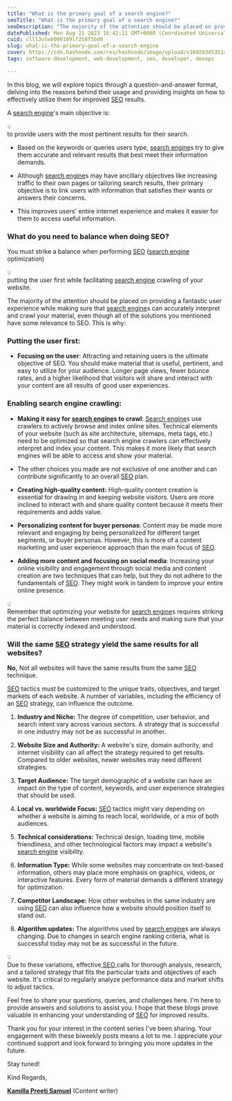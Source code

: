 ```yaml
---
title: "What is the primary goal of a search engine?"
seoTitle: "What is the primary goal of a search engine?"
seoDescription: "The majority of the attention should be placed on providing a fantastic user experience while making sure that search engines can accurately interpret"
datePublished: Mon Aug 21 2023 16:42:11 GMT+0000 (Coordinated Universal Time)
cuid: clll3ulwb000109lf2t8f5bd0
slug: what-is-the-primary-goal-of-a-search-engine
cover: https://cdn.hashnode.com/res/hashnode/image/upload/v1692634535143/496d9f54-811f-4b8b-a216-a163c462e34d.jpeg
tags: software-development, web-development, seo, developer, devops

---
```


In this blog, we will explore topics through a question-and-answer format, delving into the reasons behind their usage and providing insights on how to effectively utilize them for improved [SEO](https://developers.google.com/search/docs/fundamentals/seo-starter-guide) results.

A [search engine](https://en.wikipedia.org/wiki/Search_engine)'s main objective is:

<div data-node-type="callout">
<div data-node-type="callout-emoji">💡</div>
<div data-node-type="callout-text">to provide users with the most pertinent results for their search.</div>
</div>

* Based on the keywords or queries users type, [search engine](https://blog.hubspot.com/marketing/top-search-engines)s try to give them accurate and relevant results that best meet their information demands.
    
* Although [search engine](https://www.techtarget.com/whatis/definition/search-engine)s may have ancillary objectives like increasing traffic to their own pages or tailoring search results, their primary objective is to link users with information that satisfies their wants or answers their concerns.
    
* This improves users' entire internet experience and makes it easier for them to access useful information.
    

### What do you need to balance when doing SEO?

You must strike a balance when performing [SEO](https://searchengineland.com/guide/what-is-seo#:~:text=SEO%20stands%20for%20%E2%80%9Csearch%20engine,Products%20you%20sell.) ([search engine](https://www.bdc.ca/en/articles-tools/entrepreneur-toolkit/templates-business-guides/glossary/search-engine) optimization)

<div data-node-type="callout">
<div data-node-type="callout-emoji">💡</div>
<div data-node-type="callout-text">putting the user first while facilitating <a target="_blank" rel="noopener noreferrer nofollow" href="https://www.searchenginewatch.com/" style="pointer-events: none">search engine</a> crawling of your website.</div>
</div>

The majority of the attention should be placed on providing a fantastic user experience while making sure that [search engine](https://www.tutorialspoint.com/internet_technologies/search_engines.htm)s can accurately interpret and crawl your material, even though all of the solutions you mentioned have some relevance to SEO. This is why:

### Putting the user first:

* **Focusing on the user**: Attracting and retaining users is the ultimate objective of SEO. You should make material that is useful, pertinent, and easy to utilize for your audience. Longer page views, fewer bounce rates, and a higher likelihood that visitors will share and interact with your content are all results of good user experiences.
    

### Enabling search engine crawling:

* **Making it easy for** [**search engine**](https://www.infotoask.com/web?q=list%20of%20search%20engines&o=1672495&akid=ita-15224511796-128840418159&cid=15224511796&agid=128840418159&utm_source=google&gclid=CjwKCAjwloynBhBbEiwAGY25dCwV3tUfWxRCgaxaDXNgbr6SwHdwp9WKTl4yWVcg0_gXHN1wuJHvaRoCXuYQAvD_BwE&ueid=621496ac-c510-4a56-986c-12fc2ac955da&qo=semQuery&ad=semA&ag=fw10&an=google_s)**s to crawl**: [Search engine](https://www.britannica.com/technology/search-engine)s use crawlers to actively browse and index online sites. Technical elements of your website (such as site architecture, sitemaps, meta tags, etc.) need to be optimized so that search engine crawlers can effectively interpret and index your content. This makes it more likely that search engines will be able to access and show your material.
    
* The other choices you made are not exclusive of one another and can contribute significantly to an overall [SEO](https://www.lifewire.com/best-search-engines-2483352) plan.
    
* **Creating high-quality content:** High-quality content creation is essential for drawing in and keeping website visitors. Users are more inclined to interact with and share quality content because it meets their requirements and adds value.
    
* **Personalizing content for buyer personas**: Content may be made more relevant and engaging by being personalized for different target segments, or buyer personas. However, this is more of a content marketing and user experience approach than the main focus of [SEO](https://www.similarweb.com/top-websites/computers-electronics-and-technology/search-engines/).
    
* **Adding more content and focusing on social media**: Increasing your online visibility and engagement through social media and content creation are two techniques that can help, but they do not adhere to the fundamentals of [SEO](https://duckduckgo.com/). They might work in tandem to improve your entire online presence.
    

<div data-node-type="callout">
<div data-node-type="callout-emoji">💡</div>
<div data-node-type="callout-text">Remember that optimizing your website for <a target="_blank" rel="noopener noreferrer nofollow" href="https://edu.gcfglobal.org/en/internetbasics/using-search-engines/1/" style="pointer-events: none">search engine</a>s requires striking the perfect balance between meeting user needs and making sure that your material is correctly indexed and understood.</div>
</div>

### Will the same [SEO](https://www.bluehost.com/blog/tips-tricks-improving-seo-wordpress-website/?utm_campaign=dsa_wordpress_PPC&utm_source=googleads&utm_medium=genericsearch&utm_affiliate=bluehost_PPC&irpid=101&clickid=P61C101S570N0B5578A2D4499E0000V137&channelid=P61C101S570N0B5578A2D4499E0000V137&gclid=CjwKCAjwloynBhBbEiwAGY25dJP0OsQn8OoqB8sL7wPWaYfnkfprdpji6nyOyBXuPzWP05TC78dY7RoCGpcQAvD_BwE&gclsrc=aw.ds) strategy yield the same results for all websites?

**No,** Not all websites will have the same results from the same [SEO](https://kinsta.com/blog/alternative-search-engines/) technique.

[SEO](https://www.elegantthemes.com/blog/wordpress/alternate-search-engine-seo?utm_source=Blog&utm_medium=Manual%20Divi%20Targets&utm_campaign=Google%20Search&retargeting=off&gclid=CjwKCAjwloynBhBbEiwAGY25dGCTh_nbL14w4pW7bxWdkvr_oO9WwWH62e_lWcw8NLKIOoR1PKxFkhoCr8sQAvD_BwE) tactics must be customized to the unique traits, objectives, and target markets of each website. A number of variables, including the efficiency of an [SEO](https://www.discoverresultsfast.com/web?q=website%20search%20engines&o=1673447&akid=drf-20385154055-151876001455&cid=20385154055&agid=151876001455&utm_source=google&gclid=CjwKCAjwloynBhBbEiwAGY25dDD8K0Vr1S5pgSV898_5Ka1CM4J8c1tNnJOS_Zknb7GE-M1ctrmarhoCc5cQAvD_BwE&ueid=183a60de-31e8-439f-971f-bdd5a604d7f3&qo=semQuery&ad=semA&ag=fw10&an=google_s) strategy, can influence the outcome.

1. **Industry and Niche:** The degree of competition, user behavior, and search intent vary across various sectors. A strategy that is successful in one industry may not be as successful in another.
    
2. **Website Size and Authority:** A website's size, domain authority, and internet visibility can all affect the strategy required to get results. Compared to older websites, newer websites may need different strategies.
    
3. **Target Audience:** The target demographic of a website can have an impact on the type of content, keywords, and user experience strategies that should be used.
    
4. **Local vs. worldwide Focus:** [SEO](https://www.upseo.com/seo-organic-traffic?gclid=CjwKCAjwloynBhBbEiwAGY25dE0Dzh0wOWLmPmZFHhLI1RrVr4QRsMk0KKZMx4HM92k4_grOmSq-KRoCReQQAvD_BwE) tactics might vary depending on whether a website is aiming to reach local, worldwide, or a mix of both audiences.
    
5. **Technical considerations:** Technical design, loading time, mobile friendliness, and other technological factors may impact a website's [search engine](https://neilpatel.com/blog/alternative-search-engines/) visibility.
    
6. **Information Type:** While some websites may concentrate on text-based information, others may place more emphasis on graphics, videos, or interactive features. Every form of material demands a different strategy for optimization.
    
7. **Competitor Landscape:** How other websites in the same industry are using [SEO](https://ads.google.com/intl/en_in/home/campaigns/search-ads/?subid=in-en-ha-awa-sk-c-s00!o3~CjwKCAjwloynBhBbEiwAGY25dBA2-tnzR4DTN25ruWkavBoUOrHf9s8-F9giW4BWu3oqP9-yfqQ09BoCVwYQAvD_BwE~137140579364~aud-1225341335422:kwd-297369838241~16869585791~592430221672&&&gclid=CjwKCAjwloynBhBbEiwAGY25dBA2-tnzR4DTN25ruWkavBoUOrHf9s8-F9giW4BWu3oqP9-yfqQ09BoCVwYQAvD_BwE&gclsrc=aw.ds) can also influence how a website should position itself to stand out.
    
8. **Algorithm updates:** The algorithms used by [search engine](https://www.arimetrics.com/en/digital-glossary/search-engine)s are always changing. Due to changes in search engine ranking criteria, what is successful today may not be as successful in the future.
    

<div data-node-type="callout">
<div data-node-type="callout-emoji">💡</div>
<div data-node-type="callout-text">Due to these variations, effective<a target="_blank" rel="noopener noreferrer nofollow" href="https://www.eseosolutions.com/best-seo-services-in-chennai/?utm_source=Google-Ads&amp;utm_medium=Search&amp;utm_campaign=Gen-Key-Camp-Chennai&amp;gad=1&amp;gclid=CjwKCAjwloynBhBbEiwAGY25dL5sFeOM09pRtZExNHaj1nAgiFsh1jaqKVus0Jg3Wl6ikQREbVQrNhoCsVcQAvD_BwE" style="pointer-events: none"> SEO </a>calls for thorough analysis, research, and a tailored strategy that fits the particular traits and objectives of each website. It's critical to regularly analyze performance data and market shifts to adjust tactics.</div>
</div>

Feel free to share your questions, queries, and challenges here. I'm here to provide answers and solutions to assist you. I hope that these blogs prove valuable in enhancing your understanding of [SEO](https://www.hostinger.in/tutorials/seo-friendly-website?ppc_campaign=google_search_generic_hosting_all&bidkw=defaultkeyword&lo=9299829&gclid=CjwKCAjwloynBhBbEiwAGY25dKG_3o92HrBPjAfv319Vf7BCmbb93ZNM8TMjVfohxt0FfFGfq07OQBoCofAQAvD_BwE) for improved results.

Thank you for your interest in the content series I've been sharing. Your engagement with these biweekly posts means a lot to me. I appreciate your continued support and look forward to bringing you more updates in the future.

Stay tuned!

Kind Regards,

[**Kamilla Preeti Samuel**](https://www.linkedin.com/in/preeti-samuel-kamilla-5a247962/) (Content writer)